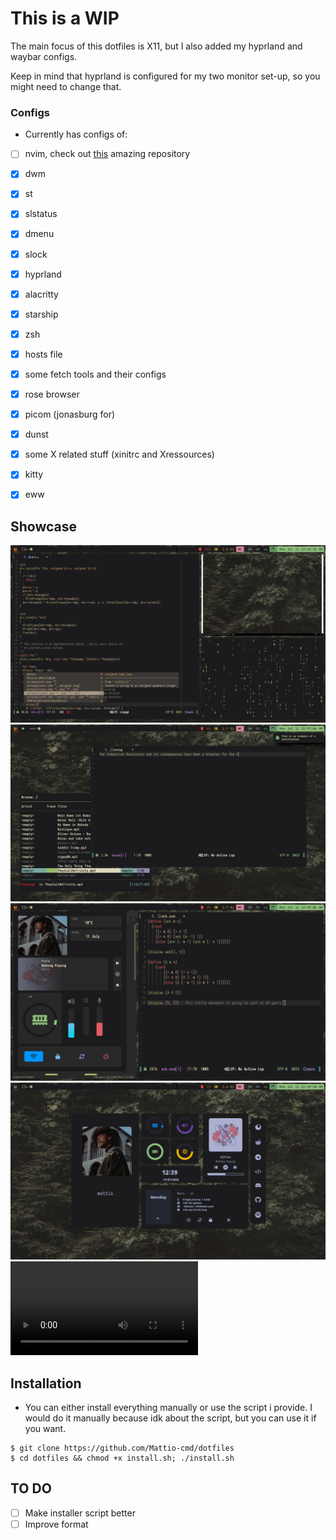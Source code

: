 # This is a WIP

The main focus of this dotfiles is X11, but I also added my hyprland and waybar configs.

Keep in mind that hyprland is configured for my two monitor set-up, so you might need to change that.

### Configs
- Currently has configs of:

- [ ] nvim, check out [this](https://github.com/Mattio-cmd/SigmaNvim) amazing repository
- [x] dwm
- [x] st
- [x] slstatus
- [x] dmenu
- [x] slock
- [x] hyprland
- [x] alacritty
- [x] starship
- [x] zsh
- [x] hosts file
- [x] some fetch tools and their configs
- [x] rose browser
- [x] picom (jonasburg for)
- [x] dunst
- [x] some X related stuff (xinitrc and Xressources)
- [x] kitty
- [x] eww


## Showcase

![theShowcase](./.images/showcase.png)
![theShowase2](./.images/showcase2.png)
![theWidgets](./.images/widgets.png)
![theWidgets2](./.images/widgets2.png)
![theZsh](https://user-images.githubusercontent.com/78447457/178205967-bbd7a60a-0fc8-444d-8f94-7d9b8256832d.mp4)

## Installation

- You can either install everything manually or use the script i provide. I would do it manually because idk about the script, but you can use it if you want.

```
$ git clone https://github.com/Mattio-cmd/dotfiles
$ cd dotfiles && chmod +x install.sh; ./install.sh
```


## TO DO
- [ ] Make installer script better
- [ ] Improve format

